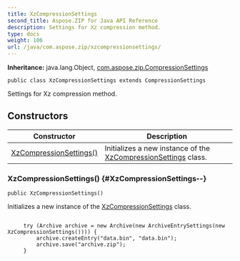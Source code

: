 ```yaml
---
title: XzCompressionSettings
second_title: Aspose.ZIP for Java API Reference
description: Settings for Xz compression method.
type: docs
weight: 106
url: /java/com.aspose.zip/xzcompressionsettings/
---
```


**Inheritance:**
java.lang.Object, [com.aspose.zip.CompressionSettings](../../com.aspose.zip/compressionsettings)
```
public class XzCompressionSettings extends CompressionSettings
```

Settings for Xz compression method.
## Constructors

| Constructor | Description |
| --- | --- |
| [XzCompressionSettings()](#XzCompressionSettings--) | Initializes a new instance of the [XzCompressionSettings](../../com.aspose.zip/xzcompressionsettings) class. |
### XzCompressionSettings() {#XzCompressionSettings--}
```
public XzCompressionSettings()
```


Initializes a new instance of the [XzCompressionSettings](../../com.aspose.zip/xzcompressionsettings) class.

```

     try (Archive archive = new Archive(new ArchiveEntrySettings(new XzCompressionSettings()))) {
         archive.createEntry("data.bin", "data.bin");
         archive.save("archive.zip");
     }
 
```



